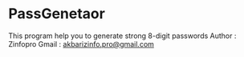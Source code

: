# PassGenetaor
This program help you to generate strong 8-digit passwords
Author : Zinfopro
Gmail : akbarizinfo.pro@gmail.com
